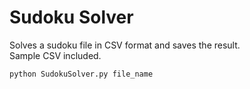 # Sudoku Solver
Solves a sudoku file in CSV format and saves the result.  
Sample CSV included.  
  
<code>python SudokuSolver.py file_name</code>  
